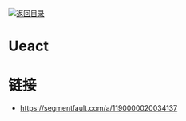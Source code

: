 [![返回目录](https://i.postimg.cc/50XLzC7C/image.png)](https://github.com/wx-chevalier/Web-Series)

# Ueact

# 链接

- https://segmentfault.com/a/1190000020034137